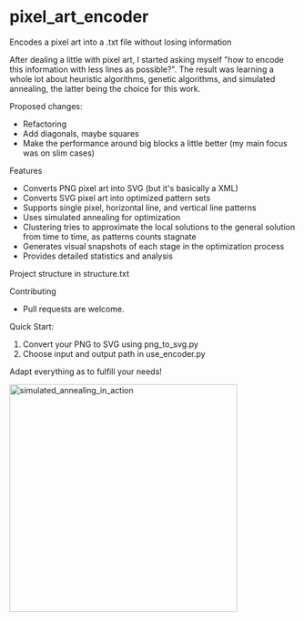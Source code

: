 # pixel_art_encoder
Encodes a pixel art into a .txt file without losing information

After dealing a little with pixel art, I started asking myself "how to encode this information with less lines as possible?". The result was learning a whole lot about heuristic algorithms, genetic algorithms, and simulated annealing, the latter being the choice for this work.

Proposed changes:
- Refactoring 
- Add diagonals, maybe squares
- Make the performance around big blocks a little better (my main focus was on slim cases)

Features

- Converts PNG pixel art into SVG (but it's basically a XML)
- Converts SVG pixel art into optimized pattern sets
- Supports single pixel, horizontal line, and vertical line patterns
- Uses simulated annealing for optimization
- Clustering tries to approximate the local solutions to the general solution from time to time, as patterns counts stagnate
- Generates visual snapshots of each stage in the optimization process
- Provides detailed statistics and analysis

Project structure in structure.txt

Contributing
- Pull requests are welcome.

Quick Start:
1. Convert your PNG to SVG using png_to_svg.py
2. Choose input and output path in use_encoder.py

Adapt everything as to fulfill your needs!

<img src="https://github.com/user-attachments/assets/2d4a501f-89bb-4ccc-a429-0f07622c14b6" width="400" height="400" alt="simulated_annealing_in_action">

